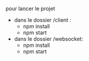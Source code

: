 pour lancer le projet



- dans le dossier /client : 
  - npm install
  - npm start
- dans le dossier /websocket:
  - npm install
  - npm start
